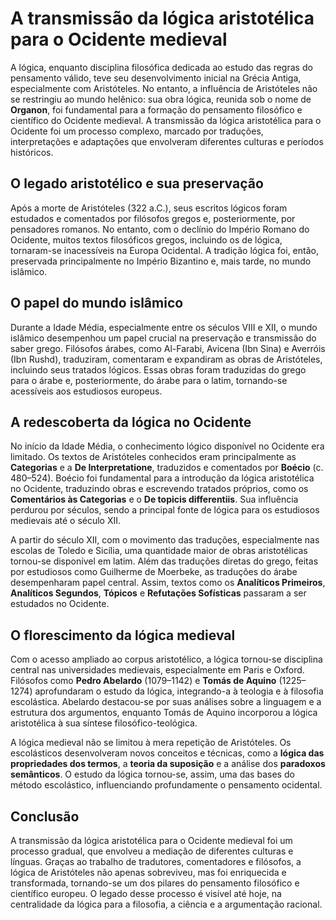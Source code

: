 # A transmissão da lógica aristotélica para o Ocidente medieval

A lógica, enquanto disciplina filosófica dedicada ao estudo das regras do pensamento válido, teve seu desenvolvimento inicial na Grécia Antiga, especialmente com Aristóteles. No entanto, a influência de Aristóteles não se restringiu ao mundo helênico: sua obra lógica, reunida sob o nome de **Organon**, foi fundamental para a formação do pensamento filosófico e científico do Ocidente medieval. A transmissão da lógica aristotélica para o Ocidente foi um processo complexo, marcado por traduções, interpretações e adaptações que envolveram diferentes culturas e períodos históricos.

## O legado aristotélico e sua preservação

Após a morte de Aristóteles (322 a.C.), seus escritos lógicos foram estudados e comentados por filósofos gregos e, posteriormente, por pensadores romanos. No entanto, com o declínio do Império Romano do Ocidente, muitos textos filosóficos gregos, incluindo os de lógica, tornaram-se inacessíveis na Europa Ocidental. A tradição lógica foi, então, preservada principalmente no Império Bizantino e, mais tarde, no mundo islâmico.

## O papel do mundo islâmico

Durante a Idade Média, especialmente entre os séculos VIII e XII, o mundo islâmico desempenhou um papel crucial na preservação e transmissão do saber grego. Filósofos árabes, como Al-Farabi, Avicena (Ibn Sina) e Averróis (Ibn Rushd), traduziram, comentaram e expandiram as obras de Aristóteles, incluindo seus tratados lógicos. Essas obras foram traduzidas do grego para o árabe e, posteriormente, do árabe para o latim, tornando-se acessíveis aos estudiosos europeus.

## A redescoberta da lógica no Ocidente

No início da Idade Média, o conhecimento lógico disponível no Ocidente era limitado. Os textos de Aristóteles conhecidos eram principalmente as **Categorias** e a **De Interpretatione**, traduzidos e comentados por **Boécio** (c. 480–524). Boécio foi fundamental para a introdução da lógica aristotélica no Ocidente, traduzindo obras e escrevendo tratados próprios, como os **Comentários às Categorias** e o **De topicis differentiis**. Sua influência perdurou por séculos, sendo a principal fonte de lógica para os estudiosos medievais até o século XII.

A partir do século XII, com o movimento das traduções, especialmente nas escolas de Toledo e Sicília, uma quantidade maior de obras aristotélicas tornou-se disponível em latim. Além das traduções diretas do grego, feitas por estudiosos como Guilherme de Moerbeke, as traduções do árabe desempenharam papel central. Assim, textos como os **Analíticos Primeiros**, **Analíticos Segundos**, **Tópicos** e **Refutações Sofísticas** passaram a ser estudados no Ocidente.

## O florescimento da lógica medieval

Com o acesso ampliado ao corpus aristotélico, a lógica tornou-se disciplina central nas universidades medievais, especialmente em Paris e Oxford. Filósofos como **Pedro Abelardo** (1079–1142) e **Tomás de Aquino** (1225–1274) aprofundaram o estudo da lógica, integrando-a à teologia e à filosofia escolástica. Abelardo destacou-se por suas análises sobre a linguagem e a estrutura dos argumentos, enquanto Tomás de Aquino incorporou a lógica aristotélica à sua síntese filosófico-teológica.

A lógica medieval não se limitou à mera repetição de Aristóteles. Os escolásticos desenvolveram novos conceitos e técnicas, como a **lógica das propriedades dos termos**, a **teoria da suposição** e a análise dos **paradoxos semânticos**. O estudo da lógica tornou-se, assim, uma das bases do método escolástico, influenciando profundamente o pensamento ocidental.

## Conclusão

A transmissão da lógica aristotélica para o Ocidente medieval foi um processo gradual, que envolveu a mediação de diferentes culturas e línguas. Graças ao trabalho de tradutores, comentadores e filósofos, a lógica de Aristóteles não apenas sobreviveu, mas foi enriquecida e transformada, tornando-se um dos pilares do pensamento filosófico e científico europeu. O legado desse processo é visível até hoje, na centralidade da lógica para a filosofia, a ciência e a argumentação racional.